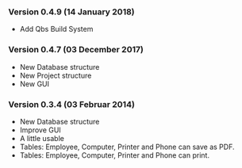 ### Version 0.4.9 (14 January 2018)
* Add Qbs Build System

### Version 0.4.7 (03 December 2017)
* New Database structure
* New Project structure
* New GUI

### Version 0.3.4 (03 Februar 2014)
* New Database structure
* Improve GUI
* A little usable
* Tables: Employee, Computer, Printer and Phone can save as PDF.
* Tables: Employee, Computer, Printer and Phone can print.